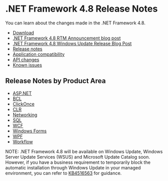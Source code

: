 # .NET Framework 4.8 Release Notes

You can learn about the changes made in the .NET Framework 4.8.

- [Download](http://go.microsoft.com/fwlink/?LinkId=2085155)
- [.NET Framework 4.8 RTM Announcement blog post](https://go.microsoft.com/fwlink/?linkid=2054306)
- [.NET Framework 4.8 Windows Update Release Blog Post](https://go.microsoft.com/fwlink/?linkid=2100817)
- [Release notes](dotnet48-changes.md)
- [Application compatibility](https://go.microsoft.com/fwlink/?linkid=2053971)
- [API changes](dotnet48-api-changes.md)
- [Known issues](dotnet48-known-issues.md) 

## Release Notes by Product Area

- [ASP.NET](dotnet48-changes.md#aspnet)
- [BCL](dotnet48-changes.md#bcl)
- [ClickOnce](dotnet48-changes.md#clickonce)
- [CLR](dotnet48-changes.md#clr)
- [Networking](dotnet48-changes.md#networking)
- [SQL](dotnet48-changes.md#sql)
- [WCF](dotnet48-changes.md#wcf)
- [Windows Forms](dotnet48-changes.md#windows-forms)
- [WPF](dotnet48-changes.md#wpf)
- [Workflow](dotnet48-changes.md#workflow)

NOTE: .NET Framework 4.8 will be available on Windows Update, Windows Server Update Services (WSUS) and Microsoft Update Catalog soon. However, if you have a business requirement to temporarily block the automatic installation through Windows Update in your managed environment, you can refer to [KB4516563](https://support.microsoft.com/en-us/help/4516563) for guidance.

